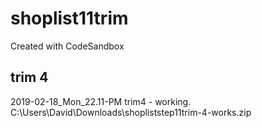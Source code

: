 # shoplist11trim
Created with CodeSandbox

## trim 4

2019-02-18_Mon_22.11-PM trim4 - working. C:\Users\David\Downloads\shopliststep11trim-4-works.zip

